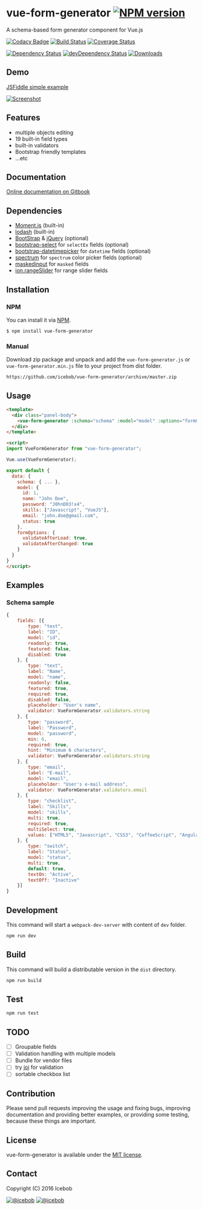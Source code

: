 # vue-form-generator [![NPM version](https://img.shields.io/npm/v/vue-form-generator.svg)](https://www.npmjs.com/package/vue-form-generator)
A schema-based form generator component for Vue.js

[![Codacy Badge](https://api.codacy.com/project/badge/Grade/912039aa815e40de8315032519aa7e6c)](https://www.codacy.com/app/mereg-norbert/vue-form-generator?utm_source=github.com&amp;utm_medium=referral&amp;utm_content=icebob/vue-form-generator&amp;utm_campaign=Badge_Grade)
[![Build Status](https://travis-ci.org/icebob/vue-form-generator.svg?branch=master)](https://travis-ci.org/icebob/vue-form-generator)
[![Coverage Status](https://coveralls.io/repos/github/icebob/vue-form-generator/badge.svg?branch=master)](https://coveralls.io/github/icebob/vue-form-generator?branch=master)

[![Dependency Status](https://david-dm.org/icebob/vue-form-generator.svg)](https://david-dm.org/icebob/vue-form-generator)
[![devDependency Status](https://david-dm.org/icebob/vue-form-generator/dev-status.svg)](https://david-dm.org/icebob/vue-form-generator#info=devDependencies)
[![Downloads](https://img.shields.io/npm/dt/vue-form-generator.svg)](https://www.npmjs.com/package/vue-form-generator)

## Demo
[JSFiddle simple example](https://jsfiddle.net/icebob/0mg1v81e/)

[![Screenshot](https://icebob.gitbooks.io/vueformgenerator/content/assets/vfg-example1.png)](https://jsfiddle.net/icebob/0mg1v81e/)

## Features
- multiple objects editing
- 19 built-in field types
- built-in validators
- Bootstrap friendly templates
- ...etc

## Documentation
[Online documentation on Gitbook](https://icebob.gitbooks.io/vueformgenerator/content/)

## Dependencies
- [Moment.js](http://momentjs.com/) (built-in)
- [lodash](https://lodash.com/) (built-in)
- [BootStrap](http://getbootstrap.com/) & [jQuery](http://www.jquery.com) (optional)
- [bootstrap-select](https://silviomoreto.github.io/bootstrap-select/) for `selectEx` fields (optional)
- [bootstrap-datetimepicker](https://github.com/Eonasdan/bootstrap-datetimepicker) for `datetime` fields (optional)
- [spectrum](https://github.com/bgrins/spectrum) for `spectrum` color picker fields (optional)
- [maskedinput](http://digitalbush.com/projects/masked-input-plugin/) for `masked` fields
- [ion.rangeSlider](https://github.com/IonDen/ion.rangeSlider) for range slider fields

## Installation
### NPM
You can install it via [NPM](http://npmjs.org/).
```
$ npm install vue-form-generator
```
### Manual
Download zip package and unpack and add the `vue-form-generator.js` or `vue-form-generator.min.js` file to your project from dist folder.
```
https://github.com/icebob/vue-form-generator/archive/master.zip
```

## Usage
```html
<template>
  <div class="panel-body">
    <vue-form-generator :schema="schema" :model="model" :options="formOptions"></vue-form-generator>
  </div>
</template>

<script>
import VueFormGenerator from "vue-form-generator";

Vue.use(VueFormGenerator);

export default {
  data: {
    schema: { ... },
    model: {             
      id: 1,
      name: "John Doe",
      password: "J0hnD03!x4",
      skills: ["Javascript", "VueJS"],
      email: "john.doe@gmail.com",
      status: true
    },
    formOptions: {
      validateAfterLoad: true,
      validateAfterChanged: true
    }
  }
}
</script>
```

## Examples
### Schema sample
```js
{
    fields: [{
        type: "text",
        label: "ID",
        model: "id",
        readonly: true,
        featured: false,
        disabled: true
    }, {
        type: "text",
        label: "Name",
        model: "name",
        readonly: false,
        featured: true,
        required: true,
        disabled: false,
        placeholder: "User's name",
        validator: VueFormGenerator.validators.string
    }, {
        type: "password",
        label: "Password",
        model: "password",
        min: 6,
        required: true,
        hint: "Minimum 6 characters",
        validator: VueFormGenerator.validators.string
    }, {
        type: "email",
        label: "E-mail",
        model: "email",
        placeholder: "User's e-mail address",
        validator: VueFormGenerator.validators.email
    }, {
        type: "checklist",
        label: "Skills",
        model: "skills",
        multi: true,
        required: true,
        multiSelect: true,
        values: ["HTML5", "Javascript", "CSS3", "CoffeeScript", "AngularJS", "ReactJS", "VueJS"]
    }, {
        type: "switch",
        label: "Status",
        model: "status",
        multi: true,
        default: true,
        textOn: "Active",
        textOff: "Inactive"
    }]
}
```

## Development
This command will start a `webpack-dev-server` with content of `dev` folder.
```bash
npm run dev
```

## Build
This command will build a distributable version in the `dist` directory.
```bash
npm run build
```

## Test
```bash
npm run test
```

## TODO
* [ ] Groupable fields
* [ ] Validation handling with multiple models
* [ ] Bundle for vendor files
* [ ] try [joi](https://www.npmjs.com/package/joi) for validation
* [ ] sortable checkbox list

## Contribution
Please send pull requests improving the usage and fixing bugs, improving documentation and providing better examples, or providing some testing, because these things are important.

## License
vue-form-generator is available under the [MIT license](https://tldrlegal.com/license/mit-license).

## Contact

Copyright (C) 2016 Icebob

[![@icebob](https://img.shields.io/badge/github-icebob-green.svg)](https://github.com/icebob) [![@icebob](https://img.shields.io/badge/twitter-Icebobcsi-blue.svg)](https://twitter.com/Icebobcsi)
